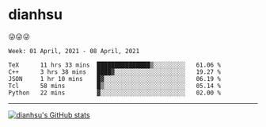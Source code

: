 
# dianhsu

:stuck_out_tongue_winking_eye::stuck_out_tongue_winking_eye::stuck_out_tongue_winking_eye:

<!--START_SECTION:waka-->
```text
Week: 01 April, 2021 - 08 April, 2021

TeX      11 hrs 33 mins  ███████████████▒░░░░░░░░░   61.06 % 
C++      3 hrs 38 mins   ████▓░░░░░░░░░░░░░░░░░░░░   19.27 % 
JSON     1 hr 10 mins    █▓░░░░░░░░░░░░░░░░░░░░░░░   06.19 % 
Tcl      58 mins         █▒░░░░░░░░░░░░░░░░░░░░░░░   05.14 % 
Python   22 mins         ▓░░░░░░░░░░░░░░░░░░░░░░░░   02.00 % 
```
<!--END_SECTION:waka-->

---

[![dianhsu's GitHub stats](https://github-readme-stats.vercel.app/api?username=dianhsu)](https://github.com/anuraghazra/github-readme-stats)
